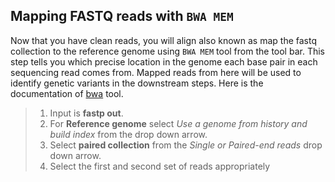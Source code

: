 ## Mapping FASTQ reads with `BWA MEM`
Now that you have clean reads, you will align also known as map the fastq collection to the reference genome using `BWA MEM` tool from the tool bar. This step tells you which precise location in the genome each base pair in each sequencing read comes from. Mapped reads from here will be used to identify genetic variants in the downstream steps. Here is the documentation of [bwa](http://bio-bwa.sourceforge.net/bwa.shtml) tool. 
> 1. Input is **fastp out**. 
> 2. For **Reference genome** select *Use a genome from history and build index* from the drop down arrow. 
> 3. Select **paired collection** from the *Single or Paired-end reads* drop down arrow.
> 4. Select the first and second set of reads appropriately
